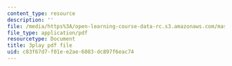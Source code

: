 ```yaml
---
content_type: resource
description: ''
file: /media/https%3A/open-learning-course-data-rc.s3.amazonaws.com/mas-s62-cryptocurrency-engineering-and-design-spring-2018/c83f67d7f01ee2ae6083dc897f6eac74_wXWbdiOBW5w.pdf
file_type: application/pdf
resourcetype: Document
title: 3play pdf file
uid: c83f67d7-f01e-e2ae-6083-dc897f6eac74
---
```

